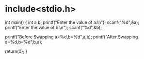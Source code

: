 # include<stdio.h>
int main()
{
int a,b;
printf("Enter the value of a:\n");
scanf("%d",&a);
printf("Enter the value of b:\n");
scanf("%d",&b);

printf("Before Swapping a=%d,b=%d",a,b);
printf("After Swapping a=%d,b=%d",b,a);

return(0);
}
